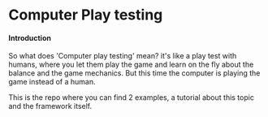 # Computer Play testing



#### Introduction

So what does 'Computer play testing' mean? it's like a play test with humans, where you let them play the game and learn on the fly about the balance and the game mechanics. But this time the computer is playing the game instead of a human. 

This is the repo where you can find 2 examples, a tutorial about this topic and the framework itself.



